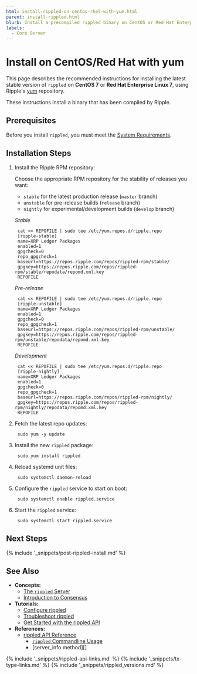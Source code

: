 ```yaml
---
html: install-rippled-on-centos-rhel-with-yum.html
parent: install-rippled.html
blurb: Install a precompiled rippled binary on CentOS or Red Hat Enterprise Linux.
labels:
  - Core Server
---
```

# Install on CentOS/Red Hat with yum

This page describes the recommended instructions for installing the latest stable version of `rippled` on **CentOS 7** or **Red Hat Enterprise Linux 7**, using Ripple's [yum](https://en.wikipedia.org/wiki/Yellowdog_Updater,_Modified) repository.

These instructions install a binary that has been compiled by Ripple.


## Prerequisites

Before you install `rippled`, you must meet the [System Requirements](system-requirements.html).


## Installation Steps

1. Install the Ripple RPM repository:

    Choose the appropriate RPM repository for the stability of releases you want:

    - `stable` for the latest production release (`master` branch)
    - `unstable` for pre-release builds (`release` branch)
    - `nightly` for experimental/development builds (`develop` branch)

    <!-- MULTICODE_BLOCK_START -->

    *Stable*

        cat << REPOFILE | sudo tee /etc/yum.repos.d/ripple.repo
        [ripple-stable]
        name=XRP Ledger Packages
        enabled=1
        gpgcheck=0
        repo_gpgcheck=1
        baseurl=https://repos.ripple.com/repos/rippled-rpm/stable/
        gpgkey=https://repos.ripple.com/repos/rippled-rpm/stable/repodata/repomd.xml.key
        REPOFILE

    *Pre-release*

        cat << REPOFILE | sudo tee /etc/yum.repos.d/ripple.repo
        [ripple-unstable]
        name=XRP Ledger Packages
        enabled=1
        gpgcheck=0
        repo_gpgcheck=1
        baseurl=https://repos.ripple.com/repos/rippled-rpm/unstable/
        gpgkey=https://repos.ripple.com/repos/rippled-rpm/unstable/repodata/repomd.xml.key
        REPOFILE

    *Development*

        cat << REPOFILE | sudo tee /etc/yum.repos.d/ripple.repo
        [ripple-nightly]
        name=XRP Ledger Packages
        enabled=1
        gpgcheck=0
        repo_gpgcheck=1
        baseurl=https://repos.ripple.com/repos/rippled-rpm/nightly/
        gpgkey=https://repos.ripple.com/repos/rippled-rpm/nightly/repodata/repomd.xml.key
        REPOFILE

    <!-- MULTICODE_BLOCK_START -->


2. Fetch the latest repo updates:

        sudo yum -y update

3. Install the new `rippled` package:

        sudo yum install rippled

4. Reload systemd unit files:

        sudo systemctl daemon-reload

5. Configure the `rippled` service to start on boot:

        sudo systemctl enable rippled.service

6. Start the `rippled` service:

        sudo systemctl start rippled.service


## Next Steps

{% include '_snippets/post-rippled-install.md' %}<!--_ -->


## See Also

- **Concepts:**
    - [The `rippled` Server](the-rippled-server.html)
    - [Introduction to Consensus](intro-to-consensus.html)
- **Tutorials:**
    - [Configure rippled](configure-rippled.html)
    - [Troubleshoot rippled](troubleshoot-the-rippled-server.html)
    - [Get Started with the rippled API](get-started-using-http-websocket-apis.html)
- **References:**
    - [rippled API Reference](rippled-api.html)
        - [`rippled` Commandline Usage](commandline-usage.html)
        - [server_info method][]


<!--{# common link defs #}-->
{% include '_snippets/rippled-api-links.md' %}
{% include '_snippets/tx-type-links.md' %}
{% include '_snippets/rippled_versions.md' %}

